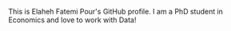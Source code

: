 This is Elaheh Fatemi Pour's GitHub profile. I am a PhD student in Economics and love to work with Data! 
